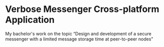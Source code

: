 # Verbose Messenger Cross-platform Application
My bachelor's work on the topic 
“Design and development of a secure messenger with a limited message storage time at peer-to-peer nodes”
